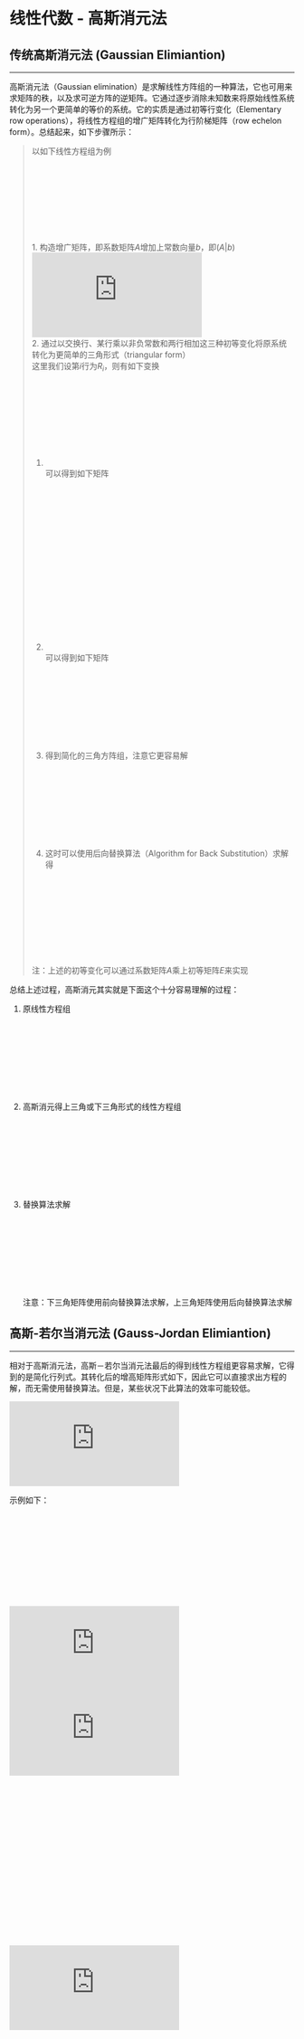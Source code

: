 # 线性代数 - 高斯消元法
## 传统高斯消元法 (Gaussian Elimiantion)
---
高斯消元法（Gaussian elimination）是求解线性方阵组的一种算法，它也可用来求矩阵的秩，以及求可逆方阵的逆矩阵。它通过逐步消除未知数来将原始线性系统转化为另一个更简单的等价的系统。它的实质是通过初等行变化（Elementary row operations），将线性方程组的增广矩阵转化为行阶梯矩阵（row echelon form）。总结起来，如下步骤所示：

>以如下线性方程组为例  
![img1](http://latex.codecogs.com/png.latex?%5Cbg_white%20%5Cbegin%7Baligned%7D%202x&plus;%20y&plus;z%26%3D1%5C%5C%206x&plus;2y&plus;z%26%3D-1%5C%5C%20-2x&plus;2y&plus;z%26%3D7%20%5Cend%7Baligned%7D "原方程组")  
>1\. 构造增广矩阵，即系数矩阵$A$增加上常数向量$b$，即$(A|b)$  
![img2](http://latex.codecogs.com/png.latex?%5Cbg_white%20%5Cleft%5C%28%20%5Cbegin%7Barray%7D%7Br%7D%202%5Cquad1%5Cquad1%5C%5C%206%5Cquad2%5Cquad1%5C%5C%20-2%5Cquad2%5Cquad1%20%5Cend%7Barray%7D%20%5Cright%7C%20%5Cleft.%20%5Cbegin%7Barray%7D%7Br%7D%201%5C%5C-1%5C%5C7%20%5Cend%7Barray%7D%20%5Cright%29 "增广矩阵")  
>2\. 通过以交换行、某行乘以非负常数和两行相加这三种初等变化将原系统转化为更简单的三角形式（triangular form）  
这里我们设第$i$行为$R_i$，则有如下变换  
>1. ![img3](http://latex.codecogs.com/png.latex?%5Cbg_white%20R_2-3R_1%2C%20R_3&plus;R_1 "操作1")  
>可以得到如下矩阵  
>![img4](http://latex.codecogs.com/png.latex?%5Cbg_white%20%5Cbegin%7Baligned%7D%20%5Cleft%5C%28%20%5Cbegin%7Barray%7D%7Bc%7D%202%5C%20%5C%20%5C%20%5C%20%5Cquad1%5C%20%5C%20%5C%20%5C%20%5Cquad1%5C%5C%200%5Cquad-1%5Cquad-2%5C%5C%200%5C%20%5C%20%5C%20%5C%20%5Cquad3%5C%20%5C%20%5C%20%5C%20%5Cquad2%20%5Cend%7Barray%7D%20%5Cright%7C%20%5Cleft.%20%5Cbegin%7Barray%7D%7Br%7D%201%5C%5C-4%5C%5C8%20%5Cend%7Barray%7D%20%5Cright%29%20%5Cend%7Baligned%7D "操作矩阵1")
>2. ![img5](http://latex.codecogs.com/png.latex?%5Cbg_white%20R_3&plus;3R_2 "操作2")  
>可以得到如下矩阵  
>![img6](http://latex.codecogs.com/png.latex?%5Cbg_white%20%5Cbegin%7Baligned%7D%20%5Cleft%5C%28%20%5Cbegin%7Barray%7D%7Bc%7D%202%5C%20%5C%20%5C%20%5C%20%5Cquad1%5C%20%5C%20%5C%20%5C%20%5Cquad1%5C%5C%200%5Cquad-1%5Cquad-2%5C%5C%200%5C%20%5C%20%5C%20%5C%20%5Cquad0%5Cquad-4%20%5Cend%7Barray%7D%20%5Cright%7C%20%5Cleft.%20%5Cbegin%7Barray%7D%7Br%7D%201%5C%5C-4%5C%5C-4%20%5Cend%7Barray%7D%20%5Cright%29%20%5Cend%7Baligned%7D "操作矩阵2")
>3. 得到简化的三角方阵组，注意它更容易解  
>![img7](http://latex.codecogs.com/png.latex?%5Cbg_white%20%5Cbegin%7Baligned%7D%202x&plus;y&plus;z%26%3D1%5C%5C%20-y-2z%26%3D-4%5C%5C%20-4z%26%3D-4%20%5Cend%7Baligned%7D "消元方程组")
>4. 这时可以使用后向替换算法（Algorithm for Back Substitution）求解得  
>![img8](http://latex.codecogs.com/png.latex?%5Cbg_white%20%5Cbegin%7Baligned%7D%20z%26%3D-4/-4%26%3D1%5C%5C%20y%26%3D4-2z%3D4-2%26%3D2%5C%5C%20x%26%3D%20%281-y-z%29/2%3D%281-2-1%29/2%26%3D-1%20%5Cend%7Baligned%7D "最终解")
>
>注：上述的初等变化可以通过系数矩阵$A$乘上初等矩阵$E$来实现

总结上述过程，高斯消元其实就是下面这个十分容易理解的过程：

1. 原线性方程组  
![img9](http://latex.codecogs.com/png.latex?%5Cbg_white%20%5Cbegin%7Baligned%7D%20a_1_1x_1&plus;a_1_2x_2&plus;%26%5Ccdots&plus;a_1_mx_m%3Db_1%5C%5C%20a_2_1x_1&plus;a_2_2x_2&plus;%26%5Ccdots&plus;a_2_mx_m%3Db_2%5C%5C%20%26%5Cvdots%5C%5C%20a_n_1x_1&plus;a_n_2x_2&plus;%26%5Ccdots&plus;a_n_mx_m%3Db_n%20%5Cend%7Baligned%7D "原线性方程组")
2. 高斯消元得上三角或下三角形式的线性方程组  
![img10](http://latex.codecogs.com/png.latex?%5Cbg_white%20%5Cbegin%7Baligned%7D%20%26l_1_%2C_1x_1%26%3Db_1%5C%5C%20%26l_2_%2C_1x_1&plus;l_2_%2C_2x_2%26%3Db_2%5C%5C%20%26%5C%20%5C%20%5C%20%5Cvdots%5C%20%5C%20%5C%20%5C%20%5C%20%5C%20%5C%20%5C%20%5C%20%5Cvdots%5C%20%5C%20%5C%20%5C%20%5C%20%5C%20%5C%20%5Cddots%26%5Cvdots%5C%5C%20%26l_n_%2C_1x_1&plus;l_n_%2C_2x_2&plus;%5Ccdots&plus;l_n_%2C_nx_n%26%3Db_n%20%5Cend%7Baligned%7D "消元方程组")
3. 替换算法求解  
![img11](http://latex.codecogs.com/png.latex?%5Cbg_white%20%5Cbegin%7Baligned%7D%20x_1%26%3D%5Cfrac%7Bb_1%7D%7Bl_%7B1%2C1%7D%7D%2C%5C%5C%20x_2%26%3D%5Cfrac%7Bb_2-l_%7B2%2C1%7Dx_1%7D%7Bl_%7B2%2C2%7D%7D%2C%5C%5C%20%26%5Cvdots%5C%5C%20x_n%26%3D%5Cfrac%7Bx_n-%5Csum_%7Bi%3D1%7D%5E%7Bn-1%7Dl_%7Bn%2Ci%7Dx_i%7D%7Bl_%7Bn%2Cn%7D%7D%20%5Cend%7Baligned%7D "替换算法")  
注意：下三角矩阵使用前向替换算法求解，上三角矩阵使用后向替换算法求解
## 高斯-若尔当消元法 (Gauss-Jordan Elimiantion)
---
相对于高斯消元法，高斯－若尔当消元法最后的得到线性方程组更容易求解，它得到的是简化行列式。其转化后的增高矩阵形式如下，因此它可以直接求出方程的解，而无需使用替换算法。但是，某些状况下此算法的效率可能较低。

![img12](http://latex.codecogs.com/png.latex?%5Cbg_white%20%5Cbegin%7Baligned%7D%20%5Cleft%5C%28%20%5Cbegin%7Barray%7D%7Bc%7D%201%5Cquad0%5Cquad%5Ccdots%5Cquad0%5C%5C%200%5Cquad1%5Cquad%5Ccdots%5Cquad0%5C%5C%20%5Cvdots%5Cquad%5Cvdots%5Cquad%5Cddots%5Cquad%5Cvdots%5C%5C%200%5Cquad0%5Cquad%5Ccdots%5Cquad1%20%5Cend%7Barray%7D%20%5Cright%7C%20%5Cleft.%20%5Cbegin%7Barray%7D%7Bc%7D%20s_1%5C%5Cs_2%5C%5C%5Cvdots%5C%5Cs_n%20%5Cend%7Barray%7D%20%5Cright%29%20%5Cend%7Baligned%7D "消元矩阵")

示例如下：

![img13](http://latex.codecogs.com/png.latex?%5Cbg_white%20%5Cbegin%7Baligned%7D%20%5Cleft%5C%28%20%5Cbegin%7Barray%7D%7Br%7D%202%5Cquad%5C%20%5C%202%5Cquad%5C%20%5C%206%5C%5C%202%5Cquad%5C%20%5C%201%5Cquad%5C%20%5C%207%5C%5C%20-2%5C%20-6%5C%20-7%20%5Cend%7Barray%7D%20%5Cright%7C%20%5Cleft.%20%5Cbegin%7Barray%7D%7Bc%7D%204%5C%5C6%5C%5C-1%20%5Cend%7Barray%7D%20%5Cright%29%20%5Cend%7Baligned%7D "原矩阵")

![img14](http://latex.codecogs.com/png.latex?%5Cbg_white%20%5Cbegin%7Baligned%7D%20%5Cleft%5C%28%20%5Cbegin%7Barray%7D%7Br%7D%202%5Cquad%5C%20%5C%202%5Cquad%5C%20%5C%206%5C%5C%202%5Cquad%5C%20%5C%201%5Cquad%5C%20%5C%207%5C%5C%20-2%5C%20-6%5C%20-7%20%5Cend%7Barray%7D%20%5Cright%7C%20%5Cleft.%20%5Cbegin%7Barray%7D%7Bc%7D%204%5C%5C6%5C%5C-1%20%5Cend%7Barray%7D%20%5Cright%29%20%5Cend%7Baligned%7D%20%5Cxrightarrow%5B%5D%7BR_1/2%7D%5C%5C "第一步")
![img15](http://latex.codecogs.com/png.latex?%5Cbg_white%20%5Cbegin%7Baligned%7D%20%5Cleft%5C%28%20%5Cbegin%7Barray%7D%7Br%7D%201%5Cquad%5C%20%5C%201%5Cquad%5C%20%5C%203%5C%5C%202%5Cquad%5C%20%5C%201%5Cquad%5C%20%5C%207%5C%5C%20-2%5C%20-6%5C%20-7%20%5Cend%7Barray%7D%20%5Cright%7C%20%5Cleft.%20%5Cbegin%7Barray%7D%7Bc%7D%202%5C%5C6%5C%5C-1%20%5Cend%7Barray%7D%20%5Cright%29%20%5Cend%7Baligned%7D%20%5Cxrightarrow%5BR_3&plus;2R_1%5D%7BR_2-2R_1%7D%5C%5C "第二步")
![img15](http://latex.codecogs.com/png.latex?%5Cbg_white%20%5Cbegin%7Baligned%7D%20%5Cleft%5C%28%20%5Cbegin%7Barray%7D%7Br%7D%201%5Cquad%5C%20%5C%201%5Cquad%5C%20%5C%203%5C%5C%200%5C%20-1%5Cquad%5C%20%5C%201%5C%5C%200%5C%20-4%5C%20%5C%20-1%20%5Cend%7Barray%7D%20%5Cright%7C%20%5Cleft.%20%5Cbegin%7Barray%7D%7Bc%7D%202%5C%5C2%5C%5C3%20%5Cend%7Barray%7D%20%5Cright%29%20%5Cend%7Baligned%7D%20%5Cxrightarrow%5B%5D%7B%28-R_2%29%7D%5C%5C "第三步")
![img16](http://latex.codecogs.com/png.latex?%5Cbg_white%20%5Cbegin%7Baligned%7D%20%5Cleft%5C%28%20%5Cbegin%7Barray%7D%7Br%7D%201%5Cquad%5C%20%5C%201%5Cquad%5C%20%5C%203%5C%5C%200%5Cquad%5C%20%5C%201%5C%20%5C%20-1%5C%5C%200%5C%20-4%5C%20%5C%20-1%20%5Cend%7Barray%7D%20%5Cright%7C%20%5Cleft.%20%5Cbegin%7Barray%7D%7Bc%7D%202%5C%5C-2%5C%5C3%20%5Cend%7Barray%7D%20%5Cright%29%20%5Cend%7Baligned%7D%20%5Cxrightarrow%5BR_3&plus;4R_2%5D%7BR_1-R_2%7D%5C%5C "第四步")
![img17](http://latex.codecogs.com/png.latex?%5Cbg_white%20%5Cbegin%7Baligned%7D%20%5Cleft%5C%28%20%5Cbegin%7Barray%7D%7Br%7D%201%5Cquad%5C%20%5C%200%5Cquad%5C%20%5C%204%5C%5C%200%5Cquad%5C%20%5C%201%5C%20%5C%20-1%5C%5C%200%5Cquad%5C%20%5C%200%5C%20%5C%20-5%20%5Cend%7Barray%7D%20%5Cright%7C%20%5Cleft.%20%5Cbegin%7Barray%7D%7Bc%7D%204%5C%5C-2%5C%5C-5%20%5Cend%7Barray%7D%20%5Cright%29%20%5Cend%7Baligned%7D%20%5Cxrightarrow%5B%5D%7B-R_3/5%7D%5C%5C "第五步")
![img18](http://latex.codecogs.com/png.latex?%5Cbg_white%20%5Cbegin%7Baligned%7D%20%5Cleft%5C%28%20%5Cbegin%7Barray%7D%7Br%7D%201%5Cquad%5C%20%5C%200%5Cquad%5C%20%5C%204%5C%5C%200%5Cquad%5C%20%5C%201%5C%20%5C%20-1%5C%5C%200%5Cquad%5C%20%5C%200%5Cquad%5C%20%5C%201%20%5Cend%7Barray%7D%20%5Cright%7C%20%5Cleft.%20%5Cbegin%7Barray%7D%7Bc%7D%204%5C%5C-2%5C%5C1%20%5Cend%7Barray%7D%20%5Cright%29%20%5Cend%7Baligned%7D%20%5Cxrightarrow%5BR_2&plus;R_3%5D%7BR_1-4R_3%7D%5C%5C "第六步")
![img19](http://latex.codecogs.com/png.latex?%5Cbg_white%20%5Cbegin%7Baligned%7D%20%5Cleft%5C%28%20%5Cbegin%7Barray%7D%7Br%7D%201%5Cquad%5C%20%5C%200%5Cquad%5C%20%5C%200%5C%5C%200%5Cquad%5C%20%5C%201%5Cquad%5C%20%5C%200%5C%5C%200%5Cquad%5C%20%5C%200%5Cquad%5C%20%5C%201%20%5Cend%7Barray%7D%20%5Cright%7C%20%5Cleft.%20%5Cbegin%7Barray%7D%7Bc%7D%200%5C%5C-1%5C%5C1%20%5Cend%7Barray%7D%20%5Cright%29%20%5Cend%7Baligned%7D "最终矩阵")

![img20](http://latex.codecogs.com/png.latex?%5Cbg_white%20%5Cbegin%7Baligned%7D%20%5Cleft%5C%28%20%5Cbegin%7Barray%7D%7Bc%7D%20x_1%5C%5Cx_2%5C%5Cx_3%20%5Cend%7Barray%7D%20%5Cright%29%3D%20%5Cleft%28%20%5Cbegin%7Barray%7D%7Bc%7D%200%5C%5C-1%5C%5C1%20%5Cend%7Barray%7D%20%5Cright%29%20%5Cend%7Baligned%7D "方程组的解")
## 注意事项
---
只包含系数的叫系数矩阵，加了右边一列的叫增广矩阵。

每一行剩下的那一个变量叫主元，其他的变量叫自由元。一个主元只会出现在一行里。

如果有自由元的话，方程组有无数个解。

如果存在一行，它的系数全是0但右边的常数不是0，那么方程组无解。
## 高斯消元的应用
---
### 求解行列式
将一个方阵通过 __传统高斯\高斯-若尔当消元法__ 化成上\下三角矩阵\对角矩阵后，所有对角线元素的乘积即为其行列式的值。

如果有自由元，说明这个方阵对应行列式的值为0，即该方阵不满秩。
### 求解矩阵的秩
当一个方阵被高斯消元后，未知数总数减去自由元数量即为矩阵的秩。

当一个矩阵没有自由元时，称其满秩。
### 求可逆矩阵的逆矩阵
首先要保证该矩阵可逆，即其为满秩矩阵。

然后使用 __高斯-若尔当消元法__ ，将可逆矩阵通过初等变换变为单位矩阵$E$，即等效于矩阵$A$右乘$A^{-1}$（$A^{-1}*A$），于是对增广矩阵$(A|b)$左乘上$A^{-1}$得到$(A^{-1}*A|A^{-1}*b)=(E|A^{-1}*b)$，故可知$A^{-1}*b=x$即为线性方程组$A*x=b$的解，所以我们可以构造增广矩阵$(A|E)$，通过高斯-若尔当消元法得到增广矩阵$(E|A^{-1})$，其增广部分即为矩阵$A$的逆矩阵$A^{-1}$。